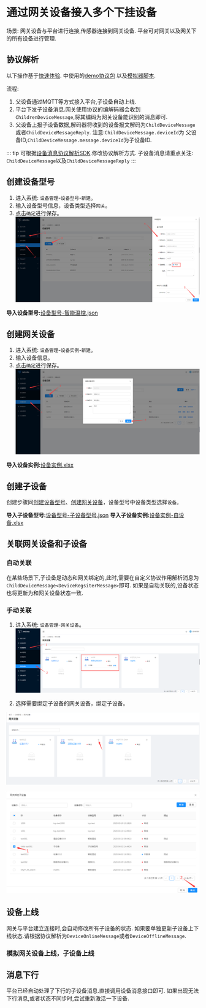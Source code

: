# 通过网关设备接入多个下挂设备

场景: 网关设备与平台进行连接,传感器连接到网关设备. 平台可对网关以及网关下的所有设备进行管理.

## 协议解析

以下操作基于[快速体验](../quick-start/demo.md).
中使用的[demo协议包](https://github.com/jetlinks/demo-protocol)
以及[模拟器脚本](https://github.com/jetlinks/jetlinks-community/tree/master/simulator).

流程:

1. 父设备通过MQTT等方式接入平台,子设备自动上线.
2. 平台下发子设备消息.网关使用协议的编解码器会收到`ChildrenDeviceMessage`,将其编码为网关设备能识别的消息即可.
3. 父设备上报子设备数据,解码器将收到的设备报文解码为`ChildDeviceMessage`或者`ChildDeviceMessageReply`. 注意:`ChildDeviceMessage.deviceId`为
   父设备ID,`ChildDeviceMessage.message.deviceId`为子设备ID.

::: tip
可根据[设备消息协议解析SDK](../basics-guide/protocol-support.md).修改协议解析方式.
子设备消息请重点关注: `ChildDeviceMessage`以及`ChildDeviceMessageReply`
:::

## 创建设备型号
1. 进入系统: `设备管理`-`设备型号`-`新建`。  
2. 输入设备型号信息，设备类型选择`网关`。  
3. 点击`确定`进行保存。  
![设备型号新增](images/insert-product.png)

**导入设备型号:**[设备型号-智能温控.json](files/设备型号-智能温控.json)

## 创建网关设备

1. 进入系统: `设备管理`-`设备实例`-`新建`。  
2. 输入设备信息。  
3. 点击`确定`进行保存。  
![设备新增](images/insert-device.png)  

**导入设备实例:**[设备实例.xlsx](files/设备实例.xlsx)

## 创建子设备

创建步骤同[创建设备型号](#创建设备型号)、[创建网关设备](#创建网关设备)，设备型号中设备类型选择`设备`。

**导入子设备型号:**[设备型号-子设备型号.json](files/设备型号-子设备型号.json)
**导入子设备实例:**[设备实例-自设备.xlsx](files/设备实例-子设备.xlsx)

## 关联网关设备和子设备

### 自动关联

在某些场景下,子设备是动态和网关绑定的,此时,需要在自定义协议作用解析消息为`ChildDeviceMessage<DeviceRegsiterMessage>`即可.
如果是自动关联的,设备状态也将更新为和网关设备状态一致.

### 手动关联

1. 进入系统: `设备管理`-`网关设备`。  
![进入网关设备](images/choose-gateway.png)  

2. 选择需要绑定子设备的网关设备，绑定子设备。  

![绑定子设备](images/bind-child.png)  

![绑定子设备](images/bind-child1.png)  

## 设备上线

网关与平台建立连接时,会自动修改所有子设备的状态.
如果要单独更新子设备上下线状态.请根据协议解析为`DeviceOnlineMessage`或者`DeviceOfflineMessage`.

### 模拟网关设备上线，子设备上线



## 消息下行

平台已经自动处理了下行的子设备消息.直接调用设备消息接口即可.
如果出现无法下行消息,或者状态不同步时,尝试重新激活一下设备.
